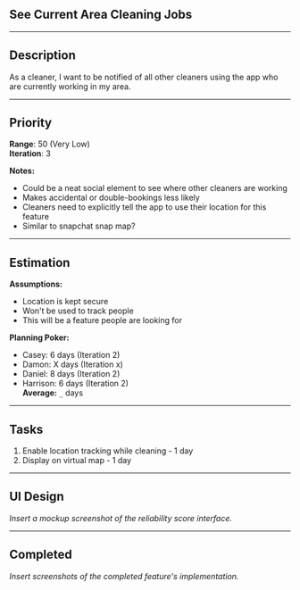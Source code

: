 ## See Current Area Cleaning Jobs

---

## Description

As a cleaner, I want to be notified of all other cleaners using the app who are currently working in my area.

---

## Priority 

**Range**: 50 (Very Low)    
**Iteration**: 3

**Notes:**
- Could be a neat social element to see where other cleaners are working
- Makes accidental or double-bookings less likely
- Cleaners need to explicitly tell the app to use their location for this feature
- Similar to snapchat snap map?

---

## Estimation

**Assumptions:**
- Location is kept secure
- Won't be used to track people
- This will be a feature people are looking for

**Planning Poker:**
- Casey: 6 days (Iteration 2)  
- Damon: X days (Iteration x)  
- Daniel: 8 days (Iteration 2)
- Harrison: 6 days (Iteration 2)  
**Average:** `_` days 

--------------------------

## Tasks
1. Enable location tracking while cleaning - 1 day
2. Display on virtual map - 1 day

---

## UI Design
*Insert a mockup screenshot of the reliability score interface.*

---

## Completed
*Insert screenshots of the completed feature's implementation.*
